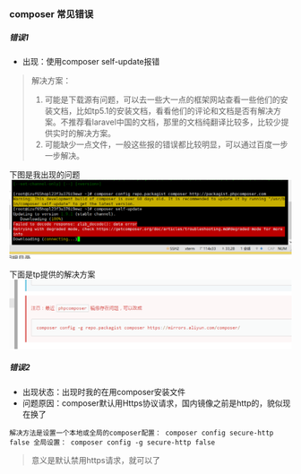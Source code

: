 ### composer 常见错误

##### 错误1
- 出现：使用composer self-update报错
> 解决方案：
> 1. 可能是下载源有问题，可以去一些大一点的框架网站查看一些他们的安装文档，比如tp5.1的安装文档，看看他们的评论和文档是否有解决方案。不推荐看laravel中国的文档，那里的文档纯翻译比较多，比较少提供实时的解决方案。
> 2. 可能缺少一点文件，一般这些报的错误都比较明显，可以通过百度一步一步解决。

下图是我出现的问题
![1576079121(1).jpg](./img/1576079121(1).jpg)

下面是tp提供的解决方案
![1576079262(1).jpg](./img/1576079262(1).jpg)

##### 错误2
- 出现状态：出现时我的在用composer安装文件
- 问题原因：composer默认用Https协议请求，国内镜像之前是http的，貌似现在换了

`
解决方法是设置一个本地或全局的composer配置：
composer config secure-http false
全局设置：
composer config -g secure-http false
`
> 意义是默认禁用https请求，就可以了